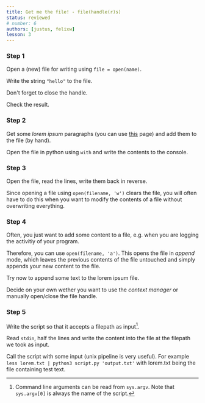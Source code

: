 ```yaml
---
title: Get me the file! - file(handle(r)s)
status: reviewed
# number: 6
authors: [justus, felixw]
lesson: 3
---
```


### Step 1

Open a (new) file for writing using `file = open(name)`.

Write the string `"hello"` to the file.

Don't forget to close the handle.

Check the result.

### Step 2

Get some _lorem ipsum_ paragraphs (you can use [this](http://www.loremipsum.de) page) and add them to the file (by hand).

Open the file in python using `with` and write the contents to the console.

### Step 3

Open the file, read the lines, write them back in reverse.

Since opening a file using `open(filename, 'w')` clears the file, you will often have to do this when you want to modify the contents of a file without overwriting everything.

### Step 4

Often, you just want to add some content to a file, e.g. when you are logging the activitiy of your program.

Therefore, you can use `open(filename, 'a')`. This opens the file in _append_ mode, which leaves the previous contents of the file untouched and simply appends your new content to the file.

Try now to append some text to the lorem ipsum file.

Decide on your own wether you want to use the _context manager_ or manually open/close the file handle.

### Step 5

Write the script so that it accepts a filepath as input[^args].

[^args]:
    Command line arguments can be read from `sys.argv`. Note that `sys.argv[0]` is always the name of the script.

Read `stdin`, half the lines and write the content into the file at the filepath we took as input.

Call the script with some input (unix pipeline is very useful). For example `less lorem.txt | python3 script.py 'output.txt'` with lorem.txt being the file containing test text.

